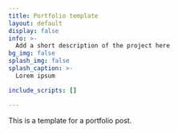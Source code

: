 ```yaml
---
title: Portfolio template
layout: default
display: false
info: >-
  Add a short description of the project here
bg_img: false
splash_img: false
splash_caption: >-
  Lorem ipsum

include_scripts: []

---
```


This is a template for a portfolio post.
